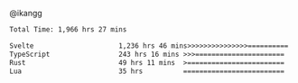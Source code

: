 @ikangg
<!--START_SECTION:waka-->

```txt
Total Time: 1,966 hrs 27 mins

Svelte                     1,236 hrs 46 mins>>>>>>>>>>>>>>>==========   61.80 %
TypeScript                 243 hrs 16 mins >>>======================   12.16 %
Rust                       49 hrs 11 mins  >========================   02.46 %
Lua                        35 hrs          =========================   01.75 %
```

<!--END_SECTION:waka-->
